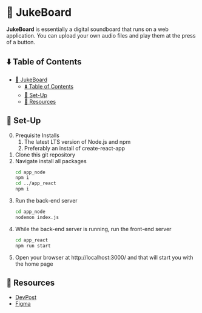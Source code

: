 # 🎵 JukeBoard

**JukeBoard** is essentially a digital soundboard that runs on a web application. You can upload your own audio files and play them at the press of a button.

## ⬇️ Table of Contents

- [🎵 JukeBoard](#-jukeboard)
  - [⬇️ Table of Contents](#️-table-of-contents)
  - [🔨 Set-Up](#-set-up)
  - [📄 Resources](#-resources)

## 🔨 Set-Up

0. Prequisite Installs
   1. The latest LTS version of Node.js and npm
   2. Preferably an install of create-react-app
1. Clone this git repository
2. Navigate install all packages
   ```sh
   cd app_node
   npm i
   cd ../app_react
   npm i
   ```
3. Run the back-end server
   ```sh
   cd app_node
   nodemon index.js
   ```
4. While the back-end server is running, run the front-end server
   ```bash
   cd app_react
   npm run start
   ```
5. Open your browser at http://localhost:3000/ and that will start you with the home page

## 📄 Resources

- [DevPost](https://devpost.com/software/jukeboard)
- [Figma](https://www.figma.com/file/tCvDx3mID5rdH9qD62RsOd/JukeBoard?node-id=0%3A1)
